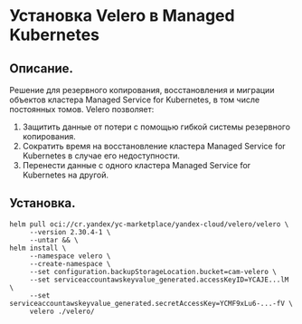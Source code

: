 # Установка Velero в Managed Kubernetes

## Описание.
Решение для  резервного копирования, восстановления и миграции объектов кластера Managed Service for Kubernetes, в том числе постоянных томов. Velero позволяет:
1. Защитить данные от потери с помощью гибкой системы резервного копирования.
2. Сократить время на восстановление кластера Managed Service for Kubernetes в случае его недоступности.
3. Перенести данные с одного кластера Managed Service for Kubernetes на другой.

## Установка.
```
helm pull oci://cr.yandex/yc-marketplace/yandex-cloud/velero/velero \
     --version 2.30.4-1 \
     --untar && \
helm install \
     --namespace velero \
     --create-namespace \
     --set configuration.backupStorageLocation.bucket=cam-velero \
     --set serviceaccountawskeyvalue_generated.accessKeyID=YCAJE...lM \
     --set serviceaccountawskeyvalue_generated.secretAccessKey=YCMF9xLu6-...-fV \
     velero ./velero/
```
